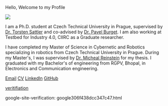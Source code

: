 Hello, Welcome to my Profile
<head> 
<meta name="google-site-verification" content="rYNvs95-402ghkJkBJ17nd8MmW2zb_5TdJ3z8-Lewu0" />
</head>

![](images/PXL_20211029_144434151.PORTRAIT.jpg)

I am a Ph.D. student at Czech Technical University in Prague, supervised by [Dr. Torsten Sattler](https://tsattler.github.io/) and co-advised by [Dr. Pavel Burget](https://testbed-test.ciirc.cvut.cz/people/pavel-burget/). I am also working at Testbed for Industry 4.0, CIIRC as a Graduate researcher. 

I have completed my Master of Science in Cybernetic and Robotics specializing in robotics from Czech Technical University in Prague. During my Master's, I was supervised by [Dr. Micheal Reinstein](https://sites.google.com/site/reinsmic/) for my thesis. I graduated with my Bachelor's of engineering from RGPV, Bhopal, 
in Electronics and Communication engineering.

[Email](varun.burde@cvut.cz) [CV](data/CV_Burde_Varun.pdf) [LinkedIn](https://www.linkedin.com/in/varun-burde/) [GitHub](https://github.com/VarunBurde)

[veritifiation](data/google306f438dcc347c47.html) 

google-site-verification: google306f438dcc347c47.html
